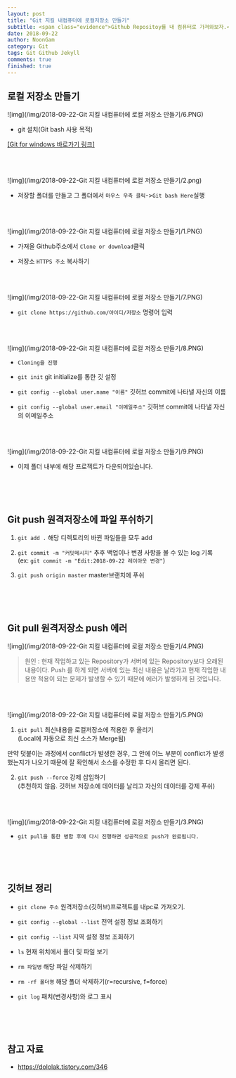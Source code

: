 ```yaml
---
layout: post
title: "Git 지킬 내컴퓨터에 로컬저장소 만들기"
subtitle: <span class="evidence">Github Repositoy를 내 컴퓨터로 가져와보자.</span>
date: 2018-09-22
author: NoonGam
category: Git
tags: Git Github Jekyll
comments: true
finished: true
---
```




## 로컬 저장소 만들기

![img](/img/2018-09-22-Git 지킬 내컴퓨터에 로컬 저장소 만들기/6.PNG)

- git 설치(Git bash 사용 목적)

[[Git for windows 바로가기 링크]](https://gitforwindows.org)


<br><br>

![img](/img/2018-09-22-Git 지킬 내컴퓨터에 로컬 저장소 만들기/2.png)

- 저장할 폴더를 만들고 그 폴더에서 `마우스 우측 클릭`->`Git bash Here`실행


<br><br>

![img](/img/2018-09-22-Git 지킬 내컴퓨터에 로컬 저장소 만들기/1.PNG)

- 가져올 Github주소에서 `Clone or download`클릭

- 저장소 `HTTPS 주소` 복사하기


<br><br>

![img](/img/2018-09-22-Git 지킬 내컴퓨터에 로컬 저장소 만들기/7.PNG)

- `git clone https://github.com/아이디/저장소` 명령어 입력

<br><br>

![img](/img/2018-09-22-Git 지킬 내컴퓨터에 로컬 저장소 만들기/8.PNG)

- `Cloning을 진행`

- `git init` git initialize를 통한 깃 설정

- `git config --global user.name "이름"` 깃허브 commit에 나타낼 자신의 이름

- `git config --global user.email "이메일주소"`  깃허브 commit에 나타낼 자신의 이메일주소


<br><br>

![img](/img/2018-09-22-Git 지킬 내컴퓨터에 로컬 저장소 만들기/9.PNG)

- 이제 폴더 내부에 해당 프로젝트가 다운되어있습니다.





<br><br><br>


## Git push 원격저장소에 파일 푸쉬하기

1. `git add .` 해당 디렉토리의 바뀐 파일들을 모두 add

2. `git commit -m "커밋메시지"` 추후 백업이나 변경 사항을 볼 수 있는 log 기록<br>
(ex: `git commit -m "Edit:2018-09-22 레이아웃 변경"`)

3. `git push origin master`  master브랜치에 푸쉬

<br><br><br>

## Git pull 원격저장소 push 에러


![img](/img/2018-09-22-Git 지킬 내컴퓨터에 로컬 저장소 만들기/4.PNG)

> 원인 : 현재 작업하고 있는 Repository가 서버에 있는 Repository보다 오래된 내용이다. Push 를 하게 되면 서버에 있는 최신 내용은 날라가고 현재 작업한 내용만 적용이 되는 문제가 발생할 수 있기 때문에 에러가 발생하게 된 것입니다.

<br><br>

![img](/img/2018-09-22-Git 지킬 내컴퓨터에 로컬 저장소 만들기/5.PNG)

1. `git pull` 최신내용을 로컬저장소에 적용한 후 올리기 <br>
 (Local에 자동으로 최신 소스가 Merge됨)<br>

만약 덧붙이는 과정에서 conflict가 발생한 경우, 그 안에 어느 부분이 conflict가 발생했는지가 나오기 때문에 잘 확인해서 소스를 수정한 후 다시 올리면 된다.


2. `git push --force` 강제 삽입하기 <br>
(<a>추천하지 않음.</a> 깃허브 저장소에 데이터를 날리고 자신의 데이터를 강제 푸쉬)


<br><br>

![img](/img/2018-09-22-Git 지킬 내컴퓨터에 로컬 저장소 만들기/3.PNG)

- `git pull을 통한 병합 후에 다시 진행하면 성공적으로 push가 완료됩니다.`




<br><br><br>


## 깃허브 정리

- `git clone 주소` 원격저장소(깃허브)프로젝트를 내pc로 가져오기.

- `git config --global --list` 전역 설정 정보 조회하기

- `git config --list` 지역 설정 정보 조회하기

- `ls` 현재 위치에서 폴더 및 파일 보기

- `rm 파일명` 해당 파일 삭제하기

- `rm -rf 폴더명` 해당 폴더 삭제하기(r=recursive, f=force)

- `git log` 패치(변경사항)와 로그 표시




<br><br><br>

## 참고 자료

* https://dololak.tistory.com/346
